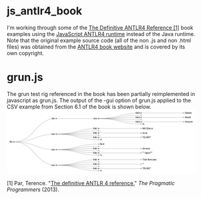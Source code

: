 # js_antlr4_book
I'm working through some of the [The Definitive ANTLR4 Reference [1]](https://pragprog.com/titles/tpantlr2/the-definitive-antlr-4-reference/) book examples using the [JavaScript ANTLR4 runtime](https://github.com/antlr/antlr4/blob/master/doc/javascript-target.md) instead of the Java runtime. Note that the original example source code (all of the non .js and non .html files) was obtained from the [ANTLR4 book website](https://pragprog.com/titles/tpantlr2/the-definitive-antlr-4-reference/) and is covered by its own copyright. 

# grun.js
The grun test rig referenced in the book has been partially reimplemented in javascript as grun.js. The output of the -gui option of grun.js applied to the CSV example from Section 6.1 of the book is shown below.
![grun.js tree rendering](example_tree.png)

[1] Par, Terence. "[The definitive ANTLR 4 reference.](https://pragprog.com/titles/tpantlr2/the-definitive-antlr-4-reference/)" *The Pragmatic Programmers* (2013).
